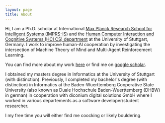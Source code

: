 ```yaml
---
layout: page
title: About
---
```



Hi, I am a Ph.D. scholar at International [Max Planck Research School for Intelligent Systems (IMPRS-IS)](https://imprs.is.mpg.de) and the [Human Computer Interaction and Cognitive Systems (HCI CS) department](https://www.perceptualui.org/) at the University of Stuttgart, Germany. 
I work to improve human-AI cooperation by investigating the intersection of Machine Theory of Mind and Multi-Agent Reinforcement Learning.

You can find more about my work [here](https://www.perceptualui.org/people/ruhdorfer/) or find me on [google scholar](https://scholar.google.de/citations?user=Bb4aplwAAAAJ&hl=de).

I obtained my masters degree in Informatics at the University of Stuttgart (with distinction). 
Previously, I completed my bachelor's degree (with distinction) in Informatics at the Baden-Wuerttemberg Cooperative State University (also known as Duale Hochschule Baden-Wuerttemberg (DHBW) in german) in cooperation with diconium digital solutions GmbH where I worked in various departements as a software developer/student researcher.

I my free time you will either find me coocking or likely bouldering.




